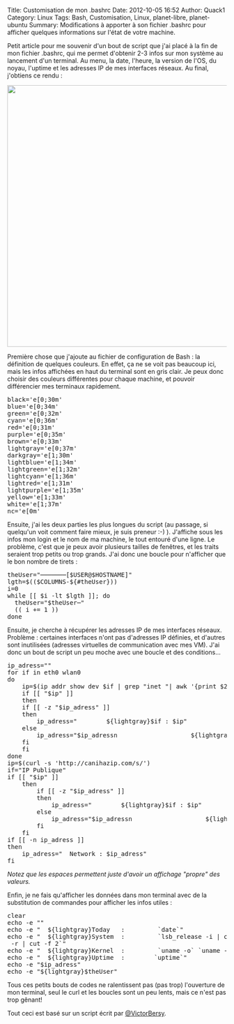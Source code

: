Title: Customisation de mon .bashrc
Date: 2012-10-05 16:52
Author: Quack1
Category: Linux
Tags: Bash, Customisation, Linux, planet-libre, planet-ubuntu
Summary: Modifications à apporter à son fichier .bashrc pour afficher quelques informations sur l'état de votre machine.

Petit article pour me souvenir d'un bout de script que j'ai placé à la
fin de mon fichier .bashrc, qui me permet d'obtenir 2-3 infos sur mon
système au lancement d'un terminal. Au menu, la date, l'heure, la
version de l'OS, du noyau, l'uptime et les adresses IP de mes interfaces
réseaux. Au final, j'obtiens ce rendu :

<img src="static/upload/custombash.png" width="600" align="center" />

Première chose que j'ajoute au fichier de configuration de Bash : la
définition de quelques couleurs. En effet, ça ne se voit pas beaucoup
ici, mais les infos affichées en haut du terminal sont en gris clair. Je
peux donc choisir des couleurs différentes pour chaque machine, et
pouvoir différencier mes terminaux rapidement.

<pre>
black='e[0;30m'
blue='e[0;34m'
green='e[0;32m'
cyan='e[0;36m'
red='e[0;31m'
purple='e[0;35m'
brown='e[0;33m'
lightgray='e[0;37m'
darkgray='e[1;30m'
lightblue='e[1;34m'
lightgreen='e[1;32m'
lightcyan='e[1;36m'
lightred='e[1;31m'
lightpurple='e[1;35m'
yellow='e[1;33m'
white='e[1;37m'
nc='e[0m'
</pre>

Ensuite, j'ai les deux parties les plus longues du script (au passage,
si quelqu'un voit comment faire mieux, je suis preneur :-) ). J'affiche
sous les infos mon login et le nom de ma machine, le tout entouré d'une
ligne. Le problème, c'est que je peux avoir plusieurs tailles de
fenêtres, et les traits seraient trop petits ou trop grands. J'ai donc
une boucle pour n'afficher que le bon nombre de tirets :

<pre>
theUser="───────[$USER@$HOSTNAME]"
lgth=$(($COLUMNS-${#theUser}))
i=0
while [[ $i -lt $lgth ]]; do
  theUser="$theUser─"
  (( i += 1 ))
done
</pre>

Ensuite, je cherche à récupérer les adresses IP de mes interfaces
réseaux. Problème : certaines interfaces n'ont pas d'adresses IP
définies, et d'autres sont inutilisées (adresses virtuelles de
communication avec mes VM). J'ai donc un bout de script un peu moche
avec une boucle et des conditions...

<pre>
ip_adress=""
for if in eth0 wlan0
do
    ip=$(ip addr show dev $if | grep "inet "| awk '{print $2}')
    if [[ "$ip" ]] 
    then
	if [[ -z "$ip_adress" ]]
	then
	    ip_adress="        ${lightgray}$if : $ip" 
	else
	    ip_adress="$ip_adressn                    ${lightgray}$if : $ip"
	fi
    fi
done
ip=$(curl -s 'http://canihazip.com/s/')
if="IP Publique"
if [[ "$ip" ]]
    then
        if [[ -z "$ip_adress" ]]
        then
            ip_adress="        ${lightgray}$if : $ip"
        else
            ip_adress="$ip_adressn                    ${lightgray}$if : $ip"
        fi
    fi
if [[ -n ip_adress ]]
then
    ip_adress="  Network : $ip_adress"
fi
</pre>

*Notez que les espaces permettent juste d'avoir un affichage "propre"
des valeurs.*

Enfin, je ne fais qu'afficher les données dans mon terminal avec de la
substitution de commandes pour afficher les infos utiles :

<pre>
clear
echo -e ""
echo -e "  ${lightgray}Today   :         `date`"
echo -e "  ${lightgray}System  :         `lsb_release -i | cut -f 2` - `lsb_release -c | cut -f 2` - `lsb_release
 -r | cut -f 2`"
echo -e "  ${lightgray}Kernel  :         `uname -o` `uname -r` - `uname -m`"
echo -e "  ${lightgray}Uptime  :        `uptime`"
echo -e "$ip_adress"
echo -e "${lightgray}$theUser"
</pre>

Tous ces petits bouts de codes ne ralentissent pas (pas trop)
l'ouverture de mon terminal, seul le curl et les boucles sont un peu
lents, mais ce n'est pas trop gênant!

Tout ceci est basé sur un script écrit par [@VictorBersy][].

[@VictorBersy]: https://twitter.com/VictorBersy/status/233125380423311361 "@VictorBersy"

